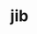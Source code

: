 ---
category: 3-letters
denotation: null
name: jib
reference_link: https://www.etymonline.com/word/jib
root_language: null
root_name: null
title: jib
type: free
word_sums:
- respelling: jib
  sum: 'Jib + '
---